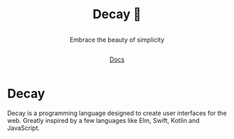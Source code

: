 <div align="center" style="display:grid;place-items:center;">
<h1>Decay 🍂</h1>
<p>Embrace the beauty of simplicity</p>

[Docs](./DOCS.md)
</div>

# Decay
Decay is a programming language designed to create user interfaces for the web.
Greatly inspired by a few languages like Elm, Swift, Kotlin and JavaScript.
